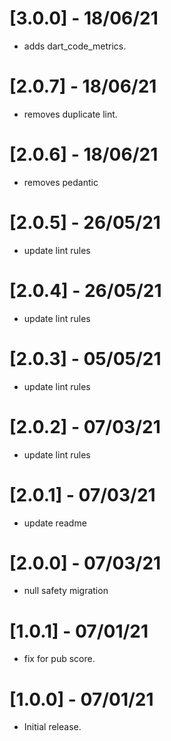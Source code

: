
# [3.0.0] - 18/06/21

- adds dart_code_metrics.

# [2.0.7] - 18/06/21

- removes duplicate lint.

# [2.0.6] - 18/06/21

- removes pedantic

# [2.0.5] - 26/05/21

- update lint rules

# [2.0.4] - 26/05/21

- update lint rules

# [2.0.3] - 05/05/21

- update lint rules

# [2.0.2] - 07/03/21

- update lint rules

# [2.0.1] - 07/03/21

- update readme

# [2.0.0] - 07/03/21

- null safety migration

# [1.0.1] - 07/01/21

- fix for pub score.

# [1.0.0] - 07/01/21

- Initial release.

